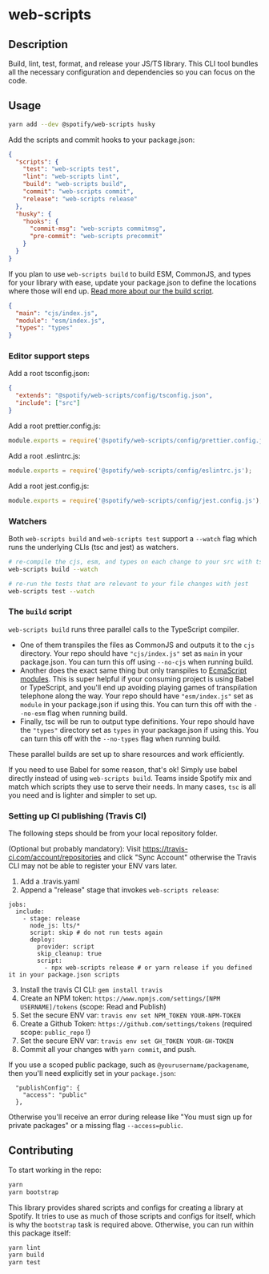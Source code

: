 # web-scripts

## Description

Build, lint, test, format, and release your JS/TS library. This CLI tool bundles all the necessary configuration and dependencies so you can focus on the code.

## Usage

```sh
yarn add --dev @spotify/web-scripts husky
```

Add the scripts and commit hooks to your package.json:

```json
{
  "scripts": {
    "test": "web-scripts test",
    "lint": "web-scripts lint",
    "build": "web-scripts build",
    "commit": "web-scripts commit",
    "release": "web-scripts release"
  },
  "husky": {
    "hooks": {
      "commit-msg": "web-scripts commitmsg",
      "pre-commit": "web-scripts precommit"
    }
  }
}
```

If you plan to use `web-scripts build` to build ESM, CommonJS, and types for your library with ease, update your package.json to define the locations where those will end up. [Read more about our the build script](#the-build-script).

```json
{
  "main": "cjs/index.js",
  "module": "esm/index.js",
  "types": "types"
}
```

### Editor support steps

Add a root tsconfig.json:

```json
{
  "extends": "@spotify/web-scripts/config/tsconfig.json",
  "include": ["src"]
}
```

Add a root prettier.config.js:

```js
module.exports = require('@spotify/web-scripts/config/prettier.config.js');
```

Add a root .eslintrc.js:

```js
module.exports = require('@spotify/web-scripts/config/eslintrc.js');
```

Add a root jest.config.js:

```js
module.exports = require('@spotify/web-scripts/config/jest.config.js');
```

### Watchers

Both `web-scripts build` and `web-scripts test` support a `--watch` flag which runs the underlying CLIs (tsc and jest) as watchers.

```sh
# re-compile the cjs, esm, and types on each change to your src with tsc
web-scripts build --watch

# re-run the tests that are relevant to your file changes with jest
web-scripts test --watch
```

### The `build` script

`web-scripts build` runs three parallel calls to the TypeScript compiler.

- One of them transpiles the files as CommonJS and outputs it to the `cjs` directory. Your repo should have `"cjs/index.js"` set as `main` in your package.json. You can turn this off using `--no-cjs` when running build.
- Another does the exact same thing but only transpiles to [EcmaScript modules](https://github.com/standard-things/esm). This is super helpful if your consuming project is using Babel or TypeScript, and you'll end up avoiding playing games of transpilation telephone along the way. Your repo should have `"esm/index.js"` set as `module` in your package.json if using this. You can turn this off with the `--no-esm` flag when running build.
- Finally, tsc will be run to output type definitions. Your repo should have the `"types"` directory set as `types` in your package.json if using this. You can turn this off with the `--no-types` flag when running build.

These parallel builds are set up to share resources and work efficiently.

If you need to use Babel for some reason, that's ok! Simply use babel directly instead of using `web-scripts build`. Teams inside Spotify mix and match which scripts they use to serve their needs. In many cases, `tsc` is all you need and is lighter and simpler to set up.

### Setting up CI publishing (Travis CI)

The following steps should be from your local repository folder.

(Optional but probably mandatory): Visit https://travis-ci.com/account/repositories and click "Sync Account" otherwise the Travis CLI may not be able to register your ENV vars later. 

1) Add a .travis.yaml
2) Append a "release" stage that invokes `web-scripts release`:

```
jobs:
  include:
    - stage: release
      node_js: lts/*
      script: skip # do not run tests again
      deploy:
        provider: script
        skip_cleanup: true
        script:
          - npx web-scripts release # or yarn release if you defined it in your package.json scripts
```

3) Install the travis CI CLI: `gem install travis`
4) Create an NPM token: `https://www.npmjs.com/settings/[NPM USERNAME]/tokens` (scope: Read and Publish)
5) Set the secure ENV var: `travis env set NPM_TOKEN YOUR-NPM-TOKEN`
6) Create a Github Token: `https://github.com/settings/tokens` (required scope: `public_repo` !)
7) Set the secure ENV var: `travis env set GH_TOKEN YOUR-GH-TOKEN`
8) Commit all your changes with `yarn commit`, and push.

If you use a scoped public package, such as `@yourusername/packagename`, then you'll need explicitly set in your `package.json`:

```
  "publishConfig": {
    "access": "public"
  },
```

Otherwise you'll receive an error during release like "You must sign up for private packages" or a missing flag `--access=public`.

## Contributing

To start working in the repo:

```sh
yarn
yarn bootstrap
```

This library provides shared scripts and configs for creating a library at Spotify. It tries to use as much of those scripts and configs for itself, which is why the `bootstrap` task is required above. Otherwise, you can run within this package itself:

```sh
yarn lint
yarn build
yarn test
```
